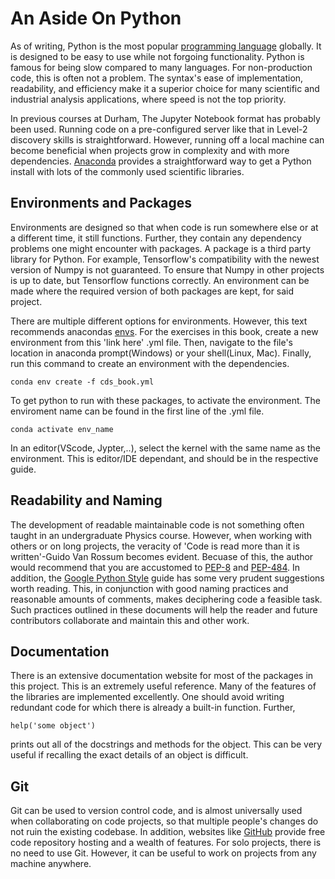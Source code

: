 # An Aside On Python
As of writing, Python is the most popular [programming language](https://www.tiobe.com/tiobe-index/) globally. It is designed to be easy to use while not forgoing functionality. Python is famous for being slow compared to many languages. For non-production code, this is often not a problem. The syntax's ease of implementation, readability, and efficiency make it a superior choice for many scientific and industrial analysis applications, where speed is not the top priority.

In previous courses at Durham, The Jupyter Notebook format has probably been used. Running code on a pre-configured server like that in Level-2 discovery skills is straightforward. However, running off a local machine can become beneficial when projects grow in complexity and with more dependencies. [Anaconda](https://www.anaconda.com/) provides a straightforward way to get a Python install with lots of the commonly used scientific libraries. 

## Environments and Packages
Environments are designed so that when code is run somewhere else or at a different time, it still functions. Further, they contain any dependency problems one might encounter with packages. A package is a third party library for Python. For example, Tensorflow's compatibility with the newest version of Numpy is not guaranteed. To ensure that Numpy in other projects is up to date, but Tensorflow functions correctly. An environment can be made where the required version of both packages are kept, for said project. 

There are multiple different options for environments. However, this text recommends anacondas [envs](https://docs.conda.io/projects/conda/en/latest/user-guide/tasks/manage-environments.html). For the exercises in this book, create a new environment from this 'link here' .yml file. Then, navigate to the file's location in anaconda prompt(Windows) or your shell(Linux, Mac). Finally, run this command to create an environment with the dependencies. 
``` 
conda env create -f cds_book.yml
``` 
To get python to run with these packages, to activate the environment. The enviroment name can be found in the first line of the .yml file.
  
```
conda activate env_name
```
In an editor(VScode, Jypter,..), select the kernel with the same name as the environment. This is editor/IDE dependant, and should be in the respective guide.   


## Readability and Naming
The development of readable maintainable code is not something often taught in an undergraduate Physics course. However, when working with others or on long projects, the veracity of 'Code is read more than it is written'-Guido Van Rossum becomes evident. Becuase of this, the author would recommend that you are accustomed to [PEP-8](https://peps.python.org/pep-0008/) and [PEP-484](https://peps.python.org/pep-0484/). In addition, the [Google Python Style](https://google.github.io/styleguide/pyguide.html) guide has some very prudent suggestions worth reading. This, in conjunction with good naming practices and reasonable amounts of comments, makes deciphering code a feasible task. Such practices outlined in these documents will help the reader and future contributors collaborate and maintain 
this and other work.

## Documentation
There is an extensive documentation website for most of the packages in this project. This is an extremely useful reference. Many of the features of the libraries are implemented excellently. One should avoid writing redundant code for which there is already a built-in function. Further,
```
help('some object')
``` 
prints out all of the docstrings and methods for the object. This can be very useful if recalling the exact details of an object is difficult.   

## Git
Git can be used to version control code, and is almost universally used when collaborating on code projects, so that multiple people's changes do not ruin the existing codebase. In addition, websites like [GitHub](https://github.com/) provide free code repository hosting and a wealth of features. For solo projects, there is no need to use Git. However, it can be useful to work on projects from any machine anywhere. 